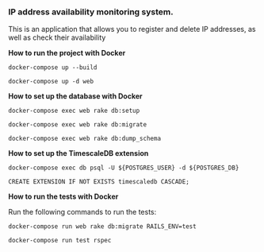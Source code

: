 ### IP address availability monitoring system.

This is an application that allows you to register and delete IP addresses, as well as check their availability

**How to run the project with Docker**

```angular2html
docker-compose up --build
```
```angular2html
docker-compose up -d web
```

**How to set up the database with Docker**
```angular2html
docker-compose exec web rake db:setup
```

```angular2html
docker-compose exec web rake db:migrate
```

```angular2html
docker-compose exec web rake db:dump_schema
```


**How to set up the TimescaleDB extension**
```angular2html
docker-compose exec db psql -U ${POSTGRES_USER} -d ${POSTGRES_DB}
```

```angular2html
CREATE EXTENSION IF NOT EXISTS timescaledb CASCADE;
```

**How to run the tests with Docker**

Run the following commands to run the tests:
```angular2html
docker-compose run web rake db:migrate RAILS_ENV=test
```

```angular2html
docker-compose run test rspec
```
